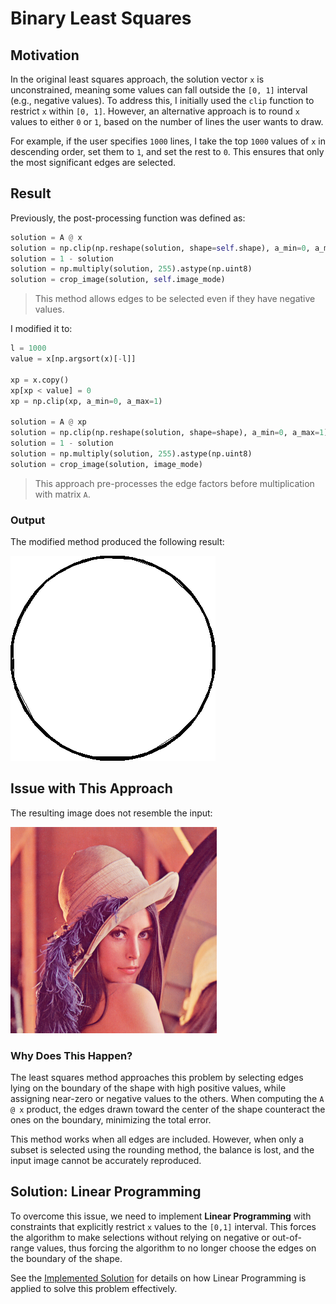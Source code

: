 # Binary Least Squares

## Motivation

In the original least squares approach, the solution vector `x` is unconstrained, meaning some values can fall outside the `[0, 1]` interval (e.g., negative values). To address this, I initially used the `clip` function to restrict `x` within `[0, 1]`. However, an alternative approach is to round `x` values to either `0` or `1`, based on the number of lines the user wants to draw.

For example, if the user specifies `1000` lines, I take the top `1000` values of `x` in descending order, set them to `1`, and set the rest to `0`. This ensures that only the most significant edges are selected.

## Result

Previously, the post-processing function was defined as:

```python
solution = A @ x
solution = np.clip(np.reshape(solution, shape=self.shape), a_min=0, a_max=1)
solution = 1 - solution
solution = np.multiply(solution, 255).astype(np.uint8)
solution = crop_image(solution, self.image_mode)
```

> This method allows edges to be selected even if they have negative values.

I modified it to:

```python
l = 1000
value = x[np.argsort(x)[-l]]

xp = x.copy()
xp[xp < value] = 0
xp = np.clip(xp, a_min=0, a_max=1)

solution = A @ xp
solution = np.clip(np.reshape(solution, shape=shape), a_min=0, a_max=1)
solution = 1 - solution
solution = np.multiply(solution, 255).astype(np.uint8)
solution = crop_image(solution, image_mode)
```

> This approach pre-processes the edge factors before multiplication with matrix `A`.

### Output

The modified method produced the following result:

<img src="../../outputs/misc/least_squares_lena_rounding.png" alt="binary least squares output">

## Issue with This Approach

The resulting image does not resemble the input:

<img src="../../imgs/lena.png" alt="input image">

### Why Does This Happen?

The least squares method approaches this problem by selecting edges lying on the boundary of the shape with high positive values, while assigning near-zero or negative values to the others. When computing the `A @ x` product, the edges drawn toward the center of the shape counteract the ones on the boundary, minimizing the total error. 

This method works when all edges are included. However, when only a subset is selected using the rounding method, the balance is lost, and the input image cannot be accurately reproduced.

## Solution: Linear Programming

To overcome this issue, we need to implement **Linear Programming** with constraints that explicitly restrict `x` values to the `[0,1]` interval. This forces the algorithm to make selections without relying on negative or out-of-range values, thus forcing the algorithm to no longer choose the edges on the boundary of the shape.

See the [Implemented Solution](./06_linear_programming.md) for details on how Linear Programming is applied to solve this problem effectively.
